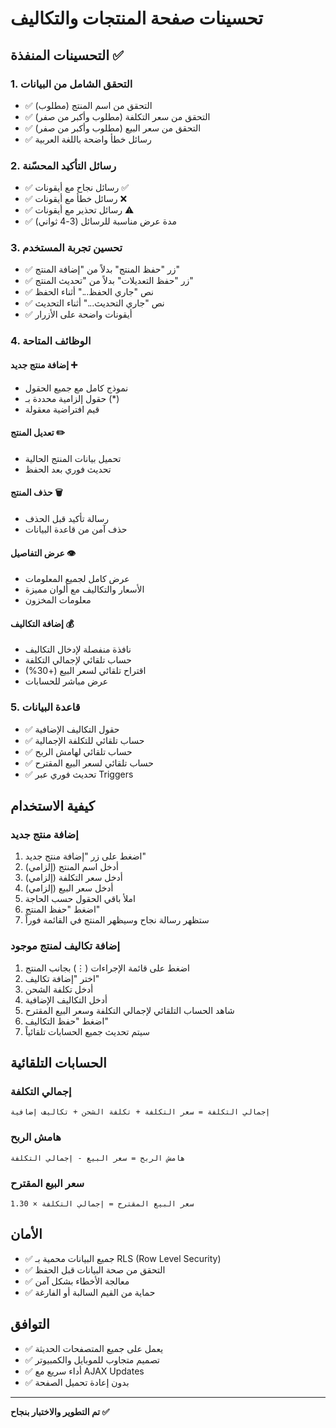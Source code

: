 # تحسينات صفحة المنتجات والتكاليف

## التحسينات المنفذة ✅

### 1. التحقق الشامل من البيانات
- ✅ التحقق من اسم المنتج (مطلوب)
- ✅ التحقق من سعر التكلفة (مطلوب وأكبر من صفر)
- ✅ التحقق من سعر البيع (مطلوب وأكبر من صفر)
- ✅ رسائل خطأ واضحة باللغة العربية

### 2. رسائل التأكيد المحسّنة
- ✅ رسائل نجاح مع أيقونات ✅
- ✅ رسائل خطأ مع أيقونات ❌
- ✅ رسائل تحذير مع أيقونات ⚠️
- ✅ مدة عرض مناسبة للرسائل (3-4 ثواني)

### 3. تحسين تجربة المستخدم
- ✅ زر "حفظ المنتج" بدلاً من "إضافة المنتج"
- ✅ زر "حفظ التعديلات" بدلاً من "تحديث المنتج"
- ✅ نص "جاري الحفظ..." أثناء الحفظ
- ✅ نص "جاري التحديث..." أثناء التحديث
- ✅ أيقونات واضحة على الأزرار

### 4. الوظائف المتاحة

#### إضافة منتج جديد ➕
- نموذج كامل مع جميع الحقول
- حقول إلزامية محددة بـ (*)
- قيم افتراضية معقولة

#### تعديل المنتج ✏️
- تحميل بيانات المنتج الحالية
- تحديث فوري بعد الحفظ

#### حذف المنتج 🗑️
- رسالة تأكيد قبل الحذف
- حذف آمن من قاعدة البيانات

#### عرض التفاصيل 👁️
- عرض كامل لجميع المعلومات
- الأسعار والتكاليف مع ألوان مميزة
- معلومات المخزون

#### إضافة التكاليف 💰
- نافذة منفصلة لإدخال التكاليف
- حساب تلقائي لإجمالي التكلفة
- اقتراح تلقائي لسعر البيع (+30%)
- عرض مباشر للحسابات

### 5. قاعدة البيانات
- ✅ حقول التكاليف الإضافية
- ✅ حساب تلقائي للتكلفة الإجمالية
- ✅ حساب تلقائي لهامش الربح
- ✅ حساب تلقائي لسعر البيع المقترح
- ✅ تحديث فوري عبر Triggers

## كيفية الاستخدام

### إضافة منتج جديد
1. اضغط على زر "إضافة منتج جديد"
2. أدخل اسم المنتج (إلزامي)
3. أدخل سعر التكلفة (إلزامي)
4. أدخل سعر البيع (إلزامي)
5. املأ باقي الحقول حسب الحاجة
6. اضغط "حفظ المنتج"
7. ستظهر رسالة نجاح وسيظهر المنتج في القائمة فوراً

### إضافة تكاليف لمنتج موجود
1. اضغط على قائمة الإجراءات (⋮) بجانب المنتج
2. اختر "إضافة تكاليف"
3. أدخل تكلفة الشحن
4. أدخل التكاليف الإضافية
5. شاهد الحساب التلقائي لإجمالي التكلفة وسعر البيع المقترح
6. اضغط "حفظ التكاليف"
7. سيتم تحديث جميع الحسابات تلقائياً

## الحسابات التلقائية

### إجمالي التكلفة
```
إجمالي التكلفة = سعر التكلفة + تكلفة الشحن + تكاليف إضافية
```

### هامش الربح
```
هامش الربح = سعر البيع - إجمالي التكلفة
```

### سعر البيع المقترح
```
سعر البيع المقترح = إجمالي التكلفة × 1.30
```

## الأمان
- ✅ جميع البيانات محمية بـ RLS (Row Level Security)
- ✅ التحقق من صحة البيانات قبل الحفظ
- ✅ معالجة الأخطاء بشكل آمن
- ✅ حماية من القيم السالبة أو الفارغة

## التوافق
- ✅ يعمل على جميع المتصفحات الحديثة
- ✅ تصميم متجاوب للموبايل والكمبيوتر
- ✅ أداء سريع مع AJAX Updates
- ✅ بدون إعادة تحميل الصفحة

---

**تم التطوير والاختبار بنجاح ✅**
